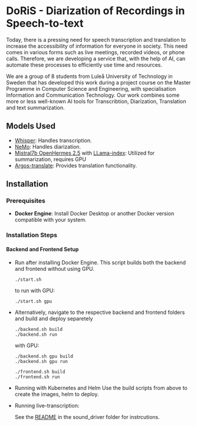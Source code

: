 # DoRiS - Diarization of Recordings in Speech-to-text

Today, there is a pressing need for speech transcription and translation to increase the accessibility of information for everyone in society. This need comes in various forms such as live meetings, recorded videos, or phone calls. Therefore, we are developing a service that, with the help of AI, can automate these processes to efficiently use time and resources.

We are a group of 8 students from Luleå University of Technology in Sweden that has developed this work during a project course on the Master Programme in Computer Science and Engineering, with specialisation Information and Communication Technology. Our work combines some more or less well-known AI tools for Transcribtion, Diarization, Translation and text summarization.

## Models Used

- [Whisper](https://github.com/openai/whisper): Handles transcription.
- [NeMo](https://github.com/NVIDIA/NeMo): Handles diarization.
- [Mistral7b OpenHermes 2.5](https://huggingface.co/TheBloke/OpenHermes-2.5-Mistral-7B-GGUF) with [LLama-index](https://github.com/run-llama/llama_index): Utilized for summarization, requires GPU
- [Argos-translate](https://github.com/argosopentech/argos-translate): Provides translation functionality.

## Installation

### Prerequisites

- **Docker Engine**: Install Docker Desktop or another Docker version compatible with your system.

### Installation Steps

#### Backend and Frontend Setup


- Run after installing Docker Engine. This script builds both the backend and frontend without using GPU.
    ```
    ./start.sh
    ```
    to run with GPU:
    ```
    ./start.sh gpu
    ```
- Alternatively, navigate to the respective backend and frontend folders and build and deploy separetely
    ```
    ./backend.sh build 
    ./backend.sh run
    ``` 
    with GPU:
    ```
    ./backend.sh gpu build 
    ./backend.sh gpu run
    ``` 


    ```
    ./frontend.sh build
    ./frontend.sh run
    ``` 

- Running with Kubernetes and Helm
 Use the build scripts from above to create the images, helm to deploy.


 - Running live-transcription: 

   See the [README](https://github.com/Racix/Project-AI-Translation/tree/main/sound_driver) in the sound_driver folder for instrcutions.
